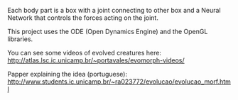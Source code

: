 Each body part is a box with a joint connecting to other box and a Neural Network that controls the forces acting on the joint.

This project uses the ODE (Open Dynamics Engine) and the OpenGL libraries.

You can see some videos of evolved creatures here:
http://atlas.lsc.ic.unicamp.br/~portavales/evomorph-videos/


Papper explaining the idea (portuguese):
http://www.students.ic.unicamp.br/~ra023772/evolucao/evolucao_morf.html